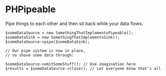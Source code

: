 # PHPipeable

Pipe things to each other and then sit back while your data flows.

```
$someDataSource = new SomethingThatImplementsPipeable();
$someDataSink = new SomethingThatImplementsSink();
$someDataSource->pipe($someDataSink);

// Our pipe system is now in place,
// so shove some data through:

$someDataSource->emitSomeStuff(); // Use imagination here
$results = $someDataSource->close(); // Let everyone know that's all
```
